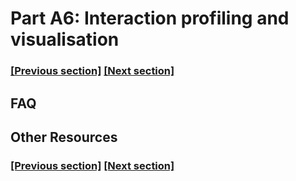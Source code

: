 
# Part A6: Interaction profiling and visualisation

### [[Previous section]](A5_PLACEMENT.md) [[Next section]](A7_CHEMINFORMATICS.md)


## FAQ


## Other Resources

### [[Previous section]](A5_PLACEMENT.md) [[Next section]](A7_CHEMINFORMATICS.md)